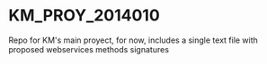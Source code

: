 KM_PROY_2014010
===============

Repo for KM's main proyect, for now, includes a single text file with proposed webservices methods signatures

